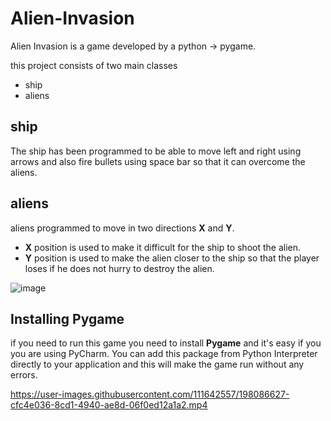 # Alien-Invasion
Alien Invasion is a game developed by a python -> pygame.

this project consists of two main classes
- ship
- aliens

## ship
The ship has been programmed to be able to move left and right using arrows and also fire bullets using space bar so that it can overcome the aliens.

## aliens
aliens programmed to move in two directions **X** and **Y**.
- **X** position is used to make it difficult for the ship to shoot the alien.
- **Y** position is used to make the alien closer to the ship so that the player loses if he does not hurry to destroy the alien.

![image](https://user-images.githubusercontent.com/111642557/197077714-e76adb58-5978-4ab7-905e-81bcb00f5e7b.png)

## Installing Pygame
if you need to run this game you need to install **Pygame** and it's easy if you you are using PyCharm. You can add this package from Python Interpreter directly to your application and this will make the game run without any errors.


https://user-images.githubusercontent.com/111642557/198086627-cfc4e036-8cd1-4940-ae8d-06f0ed12a1a2.mp4

